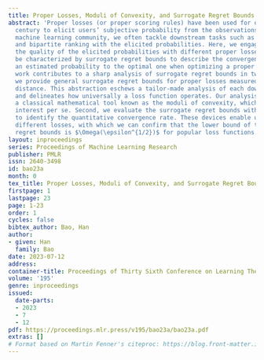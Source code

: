 ```yaml
---
title: Proper Losses, Moduli of Convexity, and Surrogate Regret Bounds
abstract: 'Proper losses (or proper scoring rules) have been used for over half a
  century to elicit users’ subjective probability from the observations. In the recent
  machine learning community, we often tackle downstream tasks such as classification
  and bipartite ranking with the elicited probabilities. Here, we engage in assessing
  the quality of the elicited probabilities with different proper losses, which can
  be characterized by surrogate regret bounds to describe the convergence speed of
  an estimated probability to the optimal one when optimizing a proper loss. This
  work contributes to a sharp analysis of surrogate regret bounds in two ways. First,
  we provide general surrogate regret bounds for proper losses measured by the $L^1$
  distance. This abstraction eschews a tailor-made analysis of each downstream task
  and delineates how universally a loss function operates. Our analysis relies on
  a classical mathematical tool known as the moduli of convexity, which is of independent
  interest per se. Second, we evaluate the surrogate regret bounds with polynomials
  to identify the quantitative convergence rate. These devices enable us to compare
  different losses, with which we can confirm that the lower bound of the surrogate
  regret bounds is $\Omega(\epsilon^{1/2})$ for popular loss functions. '
layout: inproceedings
series: Proceedings of Machine Learning Research
publisher: PMLR
issn: 2640-3498
id: bao23a
month: 0
tex_title: Proper Losses, Moduli of Convexity, and Surrogate Regret Bounds
firstpage: 1
lastpage: 23
page: 1-23
order: 1
cycles: false
bibtex_author: Bao, Han
author:
- given: Han
  family: Bao
date: 2023-07-12
address: 
container-title: Proceedings of Thirty Sixth Conference on Learning Theory
volume: '195'
genre: inproceedings
issued:
  date-parts:
  - 2023
  - 7
  - 12
pdf: https://proceedings.mlr.press/v195/bao23a/bao23a.pdf
extras: []
# Format based on Martin Fenner's citeproc: https://blog.front-matter.io/posts/citeproc-yaml-for-bibliographies/
---
```

